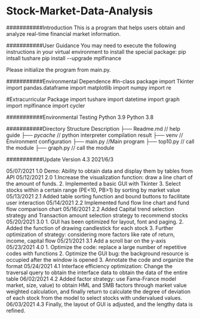# Stock-Market-Data-Analysis
###########Introduction
This is a program that helps users obtain and analyze real-time financial market information.

###########User Guidance
You may need to execute the following instructions in your virtual environment to install the special package:
pip intsall tushare
pip install --upgrade mplfinance

Please initialize the program from main.py.

###########Environmental Dependence
#In-class package
import Tkinter
import pandas.dataframe
import matplotlib
import numpy
import re

#Extracurricular Package
import tushare
import datetime
import graph
import mplfinance
import cycler

###########Environmental Testing
Python 3.9
Python 3.8

###########Directory Structure Description
├── Readme.md // help guide
├── _pycache_ // python interpreter compilation result
├── venv // Environment configuration
├── main.py //Main program
├── top10.py // call the module
├── graph.py // call the module

###########Update Version 4.3 2021/6/3

05/07/2021	1.0	Demo: Ability to obtain data and display them by tables from API
05/12/2021	2.0	1.Increase the visualization function: draw a line chart of the amount of funds.
			2. Implemented a basic GUI with Tkinter
			3. Select stocks within a certain range (PE<10, PB>1) by sorting by market value
05/13/2021	2.1	Added table sorting function and bound buttons to facilitate user interaction
05/14/2021	2.2	Implemented fund flow line chart and fund flow comparison chart
05/16/2021	2.2	Added Capital trend selection strategy and Transaction amount selection strategy to recommend stocks
05/20/2021	3.0	1. GUI has been optimized for layout, font and paging.
			2. Added the function of drawing candlestick for each stock
			3. Further optimization of strategy: considering more factors like rate of return, income, capital flow
05/21/2021	3.1	Add a scroll bar on the y-axis
05/23/2021	4.0	1. Optimize the code: replace a large number of repetitive codes with functions
			2. Optimize the GUI bug: the background resource is occupied after the window is opened
			3. Annotate the code and organize the format
05/24/2021	4.1	Interface efficiency optimization: Change the traversal query to obtain the interface data to obtain the data of the entire table
06/02/2021	4.2	Added factor strategy: use Fama-France model market, size, value) to obtain HML and SMB factors through market value weighted calculation, and finally return to calculate the degree of deviation of each stock from the model to select stocks with undervalued values.
06/03/2021	4.3	Finally, the layout of GUI is adjusted, and the lengthy data is refined.
